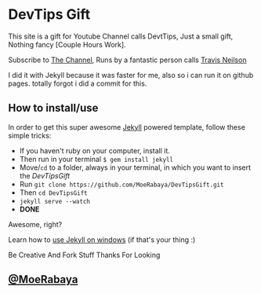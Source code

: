 # DevTips Gift

This site is a gift for Youtube Channel calls DevtTips, Just a small gift, Nothing fancy [Couple Hours Work].

Subscribe to [The Channel](https://www.youtube.com/user/DevTipsForDesigners), Runs by a fantastic person calls [Travis Neilson](https://www.travisneilson.com)

I did it with Jekyll because it was faster for me, also so i can run it on github pages. totally forgot i did a commit for this.

## How to install/use

In order to get this super awesome [Jekyll](http://jekyllrb.com) powered template, follow these simple tricks: 

* If you haven't ruby on your computer, install it. 
* Then run in your terminal `$ gem install jekyll`
* Move/`cd` to a folder, always in your terminal, in which you want to insert the *DevTipsGift*
* Run `git clone https://github.com/MoeRabaya/DevTipsGift.git`
* Then `cd DevTipsGift`
* `jekyll serve --watch`
* **DONE**

Awesome, right?

Learn how to [use Jekyll on windows](http://jekyll-windows.juthilo.com/) (if that's your thing :)

Be Creative And Fork Stuff
Thanks For Looking

[@MoeRabaya](https://twitter.com/MoeRabaya)
---

